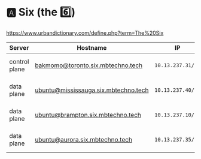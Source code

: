 # :a: Six (the :six:)

https://www.urbandictionary.com/define.php?term=The%20Six

| Server           | Hostname                             |  IP               | Specs                 |
|------------------|--------------------------------------|-------------------|-----------------------|
| control plane    |bakmomo@toronto.six.mbtechno.tech      | `10.13.237.31/24` | 64GB Ram,      16cpus |
| data plane       |ubuntu@mississauga.six.mbtechno.tech  | `10.13.237.40/24` | 64GB Ram,      16cpus |
| data plane       |ubuntu@brampton.six.mbtechno.tech     | `10.13.237.10/24` | 64GB Ram,       8cpus |
| data plane       |ubuntu@aurora.six.mbtechno.tech       | `10.13.237.35/24` | 64GB Ram,      16cpus |
